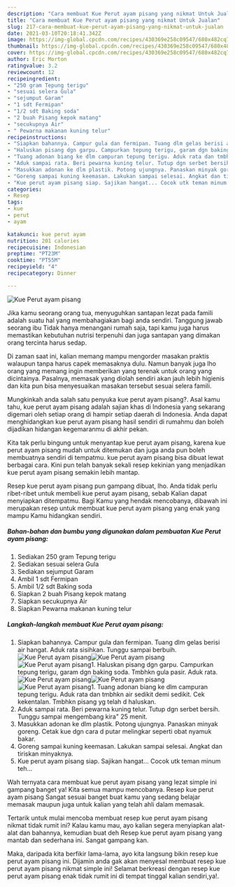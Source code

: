```yaml
---
description: "Cara membuat Kue Perut ayam pisang yang nikmat Untuk Jualan"
title: "Cara membuat Kue Perut ayam pisang yang nikmat Untuk Jualan"
slug: 217-cara-membuat-kue-perut-ayam-pisang-yang-nikmat-untuk-jualan
date: 2021-03-10T20:18:41.342Z
image: https://img-global.cpcdn.com/recipes/430369e258c09547/680x482cq70/kue-perut-ayam-pisang-foto-resep-utama.jpg
thumbnail: https://img-global.cpcdn.com/recipes/430369e258c09547/680x482cq70/kue-perut-ayam-pisang-foto-resep-utama.jpg
cover: https://img-global.cpcdn.com/recipes/430369e258c09547/680x482cq70/kue-perut-ayam-pisang-foto-resep-utama.jpg
author: Eric Morton
ratingvalue: 3.2
reviewcount: 12
recipeingredient:
- "250 gram Tepung terigu"
- "sesuai selera Gula"
- "sejumput Garam"
- "1 sdt Fermipan"
- "1/2 sdt Baking soda"
- "2 buah Pisang kepok matang"
- "secukupnya Air"
- " Pewarna makanan kuning telur"
recipeinstructions:
- "Siapkan bahannya. Campur gula dan fermipan. Tuang dlm gelas berisi air hangat. Aduk rata sisihkan. Tunggu sampai berbuih."
- "Haluskan pisang dgn garpu. Campurkan tepung terigu, garam dgn baking soda. Tmbhkn gula pasir. Aduk rata."
- "Tuang adonan biang ke dlm campuran tepung terigu. Aduk rata dan tmbhkn air sedikit demi sedikit. Cek kekentalan. Tmbhkn pisang yg telah d haluskan."
- "Aduk sampai rata. Beri pewarna kuning telur. Tutup dgn serbet bersih. Tunggu sampai mengembang kira&#34; 25 menit."
- "Masukkan adonan ke dlm plastik. Potong ujungnya. Panaskan minyak goreng. Cetak kue dgn cara d putar melingkar seperti obat nyamuk bakar."
- "Goreng sampai kuning keemasan. Lakukan sampai selesai. Angkat dan tiriskan minyaknya."
- "Kue perut ayam pisang siap. Sajikan hangat... Cocok utk teman minum teh..."
categories:
- Resep
tags:
- kue
- perut
- ayam

katakunci: kue perut ayam 
nutrition: 201 calories
recipecuisine: Indonesian
preptime: "PT23M"
cooktime: "PT55M"
recipeyield: "4"
recipecategory: Dinner

---
```



![Kue Perut ayam pisang](https://img-global.cpcdn.com/recipes/430369e258c09547/680x482cq70/kue-perut-ayam-pisang-foto-resep-utama.jpg)

Jika kamu seorang orang tua, menyuguhkan santapan lezat pada famili adalah suatu hal yang membahagiakan bagi anda sendiri. Tanggung jawab seorang ibu Tidak hanya menangani rumah saja, tapi kamu juga harus memastikan kebutuhan nutrisi terpenuhi dan juga santapan yang dimakan orang tercinta harus sedap.

Di zaman  saat ini, kalian memang mampu mengorder masakan praktis walaupun tanpa harus capek memasaknya dulu. Namun banyak juga lho orang yang memang ingin memberikan yang terenak untuk orang yang dicintainya. Pasalnya, memasak yang diolah sendiri akan jauh lebih higienis dan kita pun bisa menyesuaikan masakan tersebut sesuai selera famili. 



Mungkinkah anda salah satu penyuka kue perut ayam pisang?. Asal kamu tahu, kue perut ayam pisang adalah sajian khas di Indonesia yang sekarang digemari oleh setiap orang di hampir setiap daerah di Indonesia. Anda dapat menghidangkan kue perut ayam pisang hasil sendiri di rumahmu dan boleh dijadikan hidangan kegemaranmu di akhir pekan.

Kita tak perlu bingung untuk menyantap kue perut ayam pisang, karena kue perut ayam pisang mudah untuk ditemukan dan juga anda pun boleh membuatnya sendiri di tempatmu. kue perut ayam pisang bisa dibuat lewat berbagai cara. Kini pun telah banyak sekali resep kekinian yang menjadikan kue perut ayam pisang semakin lebih mantap.

Resep kue perut ayam pisang pun gampang dibuat, lho. Anda tidak perlu ribet-ribet untuk membeli kue perut ayam pisang, sebab Kalian dapat menyiapkan ditempatmu. Bagi Kamu yang hendak mencobanya, dibawah ini merupakan resep untuk membuat kue perut ayam pisang yang enak yang mampu Kamu hidangkan sendiri.

<!--inarticleads1-->

##### Bahan-bahan dan bumbu yang digunakan dalam pembuatan Kue Perut ayam pisang:

1. Sediakan 250 gram Tepung terigu
1. Sediakan sesuai selera Gula
1. Sediakan sejumput Garam
1. Ambil 1 sdt Fermipan
1. Ambil 1/2 sdt Baking soda
1. Siapkan 2 buah Pisang kepok matang
1. Siapkan secukupnya Air
1. Siapkan  Pewarna makanan kuning telur




<!--inarticleads2-->

##### Langkah-langkah membuat Kue Perut ayam pisang:

1. Siapkan bahannya. Campur gula dan fermipan. Tuang dlm gelas berisi air hangat. Aduk rata sisihkan. Tunggu sampai berbuih.
<img src="https://img-global.cpcdn.com/steps/79a337d73364f987/160x128cq70/kue-perut-ayam-pisang-langkah-memasak-1-foto.jpg" alt="Kue Perut ayam pisang"><img src="https://img-global.cpcdn.com/steps/8b3efb125230694d/160x128cq70/kue-perut-ayam-pisang-langkah-memasak-1-foto.jpg" alt="Kue Perut ayam pisang"><img src="https://img-global.cpcdn.com/steps/dd94e832165cc134/160x128cq70/kue-perut-ayam-pisang-langkah-memasak-1-foto.jpg" alt="Kue Perut ayam pisang">1. Haluskan pisang dgn garpu. Campurkan tepung terigu, garam dgn baking soda. Tmbhkn gula pasir. Aduk rata.
<img src="https://img-global.cpcdn.com/steps/d00e81961cf45b24/160x128cq70/kue-perut-ayam-pisang-langkah-memasak-2-foto.jpg" alt="Kue Perut ayam pisang"><img src="https://img-global.cpcdn.com/steps/8b6785d40010e7e1/160x128cq70/kue-perut-ayam-pisang-langkah-memasak-2-foto.jpg" alt="Kue Perut ayam pisang"><img src="https://img-global.cpcdn.com/steps/778ad4f3e13f06e4/160x128cq70/kue-perut-ayam-pisang-langkah-memasak-2-foto.jpg" alt="Kue Perut ayam pisang">1. Tuang adonan biang ke dlm campuran tepung terigu. Aduk rata dan tmbhkn air sedikit demi sedikit. Cek kekentalan. Tmbhkn pisang yg telah d haluskan.
1. Aduk sampai rata. Beri pewarna kuning telur. Tutup dgn serbet bersih. Tunggu sampai mengembang kira&#34; 25 menit.
1. Masukkan adonan ke dlm plastik. Potong ujungnya. Panaskan minyak goreng. Cetak kue dgn cara d putar melingkar seperti obat nyamuk bakar.
1. Goreng sampai kuning keemasan. Lakukan sampai selesai. Angkat dan tiriskan minyaknya.
1. Kue perut ayam pisang siap. Sajikan hangat... Cocok utk teman minum teh...




Wah ternyata cara membuat kue perut ayam pisang yang lezat simple ini gampang banget ya! Kita semua mampu mencobanya. Resep kue perut ayam pisang Sangat sesuai banget buat kamu yang sedang belajar memasak maupun juga untuk kalian yang telah ahli dalam memasak.

Tertarik untuk mulai mencoba membuat resep kue perut ayam pisang nikmat tidak rumit ini? Kalau kamu mau, ayo kalian segera menyiapkan alat-alat dan bahannya, kemudian buat deh Resep kue perut ayam pisang yang mantab dan sederhana ini. Sangat gampang kan. 

Maka, daripada kita berfikir lama-lama, ayo kita langsung bikin resep kue perut ayam pisang ini. Dijamin anda gak akan menyesal membuat resep kue perut ayam pisang nikmat simple ini! Selamat berkreasi dengan resep kue perut ayam pisang enak tidak rumit ini di tempat tinggal kalian sendiri,ya!.

